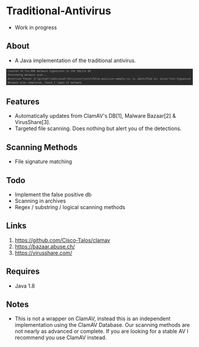 # Traditional-Antivirus
+ Work in progress

## About
+ A Java implementation of the traditional antivirus.

![Screenshot-1](.github/screen-1.png "Screenshot-1")

## Features
+ Automatically updates from ClamAV's DB[1], Malware Bazaar[2] & VirusShare[3].
+ Targeted file scanning. Does nothing but alert you of the detections.

## Scanning Methods
+ File signature matching

## Todo
+ Implement the false positive db
+ Scanning in archives
+ Regex / substring / logical scanning methods

## Links
1) https://github.com/Cisco-Talos/clamav
2) https://bazaar.abuse.ch/
3) https://virusshare.com/

## Requires
+ Java 1.8

## Notes
+ This is not a wrapper on ClamAV, instead this is an independent implementation using the ClamAV Database. Our scanning methods are not nearly as advanced or complete. If you are looking for a stable AV I recommend you use ClamAV instead.